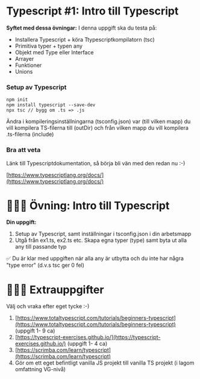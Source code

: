 
# Typescript #1: Intro till Typescript 

**Syftet med dessa övningar:** I denna uppgift ska du testa på:

* Installera Typescript + köra Ttypescriptkompilatorn (tsc) 
* Primitiva typer + typen any
* Objekt med Type eller Interface
* Arrayer
* Funktioner
* Unions 

### Setup av Typescript

```
npm init
npm install typescript --save-dev
npx tsc // bygg om .ts => .js
```

Ändra i kompileringsinställningarna (tsconfig.json) var (till vilken mapp) du vill kompilera TS-filerna till (outDir) och från vilken mapp du vill kompilera .ts-filerna (include)


### Bra att veta

Länk till Typescriptdokumentation, så börja bli vän med den redan nu :-)

[https://www.typescriptlang.org/docs/](https://www.typescriptlang.org/docs/)

# 👩🏽‍💻 Övning: Intro till Typescript
**Din uppgift:**

1. Setup av Typescript, samt inställningar i tsconfig.json i din arbetsmapp
1. Utgå från ex1.ts, ex2.ts etc. Skapa egna typer (type) samt byta ut alla any till passande typ


 ✅ Du är klar med uppgiften när alla any är utbytta och du inte har några "type error" (d.v.s tsc ger 0 fel)

# 🏃🏽‍♂️ Extrauppgifter

Välj och vraka efter eget tycke :-)

1. [https://www.totaltypescript.com/tutorials/beginners-typescript](https://www.totaltypescript.com/tutorials/beginners-typescript) (uppgift 1- 9 ca)
2. [https://typescript-exercises.github.io/](https://typescript-exercises.github.io/) (uppgift 1- 4 ca)
3. [https://scrimba.com/learn/typescript](https://scrimba.com/learn/typescript)
3. Gör om ett eget befintligt vanilla JS projekt till vanilla TS projekt (i lagom omfattning VG-nivå)











